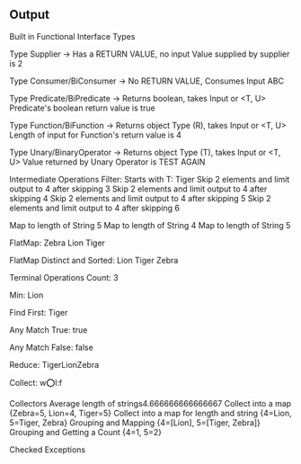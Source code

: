 ## Output

Built in Functional Interface Types

Type Supplier -> Has a RETURN VALUE, no input
Value supplied by supplier is 2

Type Consumer/BiConsumer -> No RETURN VALUE, Consumes Input
ABC

Type Predicate/BiPredicate -> Returns boolean, takes Input <T> or <T, U>
Predicate's boolean return value is true

Type Function/BiFunction -> Returns object Type (R), takes Input <T> or <T, U>
Length of input for Function's return value is 4

Type Unary/BinaryOperator -> Returns object Type (T), takes Input <T> or <T, U>
Value returned by Unary Operator is TEST AGAIN

Intermediate Operations
Filter: Starts with T: Tiger
Skip 2 elements and limit output to 4 after skipping 3
Skip 2 elements and limit output to 4 after skipping 4
Skip 2 elements and limit output to 4 after skipping 5
Skip 2 elements and limit output to 4 after skipping 6

Map to length of String 5
Map to length of String 4
Map to length of String 5

FlatMap:
Zebra
Lion
Tiger

FlatMap Distinct and Sorted:
Lion
Tiger
Zebra

Terminal Operations
Count: 3

Min: Lion

Find First: Tiger

Any Match True: true

Any Match False: false

Reduce: TigerLionZebra

Collect: 
w:o:l:f

Collectors
Average length of strings4.666666666666667
Collect into a map
{Zebra=5, Lion=4, Tiger=5}
Collect into a map for length and string
{4=Lion, 5=Tiger, Zebra}
Grouping and Mapping
{4=[Lion], 5=[Tiger, Zebra]}
Grouping and Getting a Count
{4=1, 5=2}

Checked Exceptions
